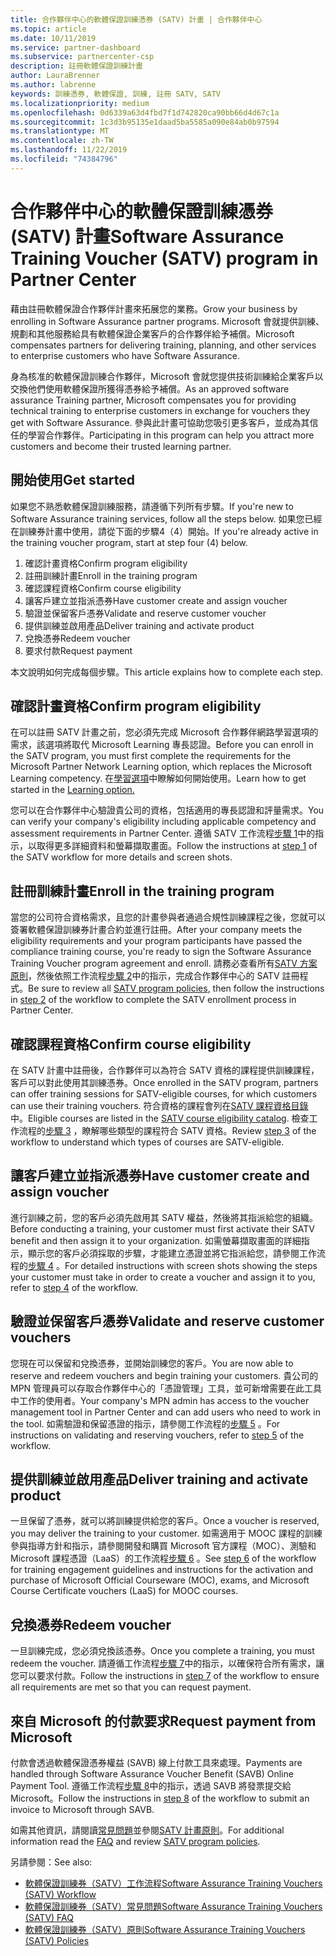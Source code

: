 ```yaml
---
title: 合作夥伴中心的軟體保證訓練憑券 (SATV) 計畫 | 合作夥伴中心
ms.topic: article
ms.date: 10/11/2019
ms.service: partner-dashboard
ms.subservice: partnercenter-csp
description: 註冊軟體保證訓練計畫
author: LauraBrenner
ms.author: labrenne
keywords: 訓練憑券, 軟體保證, 訓練, 註冊 SATV, SATV
ms.localizationpriority: medium
ms.openlocfilehash: 0d6339a63d4fbd7f1d742820ca90bb66d4d67c1a
ms.sourcegitcommit: 1c3d3b95135e1daad5ba5585a090e84ab0b97594
ms.translationtype: MT
ms.contentlocale: zh-TW
ms.lasthandoff: 11/22/2019
ms.locfileid: "74384796"
---
```

# <a name="software-assurance-training-voucher-satv-program-in-partner-center"></a><span data-ttu-id="4415b-104">合作夥伴中心的軟體保證訓練憑券 (SATV) 計畫</span><span class="sxs-lookup"><span data-stu-id="4415b-104">Software Assurance Training Voucher (SATV) program in Partner Center</span></span>

<span data-ttu-id="4415b-105">藉由註冊軟體保證合作夥伴計畫來拓展您的業務。</span><span class="sxs-lookup"><span data-stu-id="4415b-105">Grow your business by enrolling in Software Assurance partner programs.</span></span> <span data-ttu-id="4415b-106">Microsoft 會就提供訓練、規劃和其他服務給具有軟體保證企業客戶的合作夥伴給予補償。</span><span class="sxs-lookup"><span data-stu-id="4415b-106">Microsoft compensates partners for delivering training, planning, and other services to enterprise customers who have Software Assurance.</span></span> 

<span data-ttu-id="4415b-107">身為核准的軟體保證訓練合作夥伴，Microsoft 會就您提供技術訓練給企業客戶以交換他們使用軟體保證所獲得憑券給予補償。</span><span class="sxs-lookup"><span data-stu-id="4415b-107">As an approved software assurance Training partner, Microsoft compensates you for providing technical training to enterprise customers in exchange for vouchers they get with Software Assurance.</span></span> <span data-ttu-id="4415b-108">參與此計畫可協助您吸引更多客戶，並成為其信任的學習合作夥伴。</span><span class="sxs-lookup"><span data-stu-id="4415b-108">Participating in this program can help you attract more customers and become their trusted learning partner.</span></span>

## <a name="get-started"></a><span data-ttu-id="4415b-109">開始使用</span><span class="sxs-lookup"><span data-stu-id="4415b-109">Get started</span></span>

<span data-ttu-id="4415b-110">如果您不熟悉軟體保證訓練服務，請遵循下列所有步驟。</span><span class="sxs-lookup"><span data-stu-id="4415b-110">If you're new to Software Assurance training services, follow all the steps below.</span></span> <span data-ttu-id="4415b-111">如果您已經在訓練券計畫中使用，請從下面的步驟4（4）開始。</span><span class="sxs-lookup"><span data-stu-id="4415b-111">If you're already active in the training voucher program, start at step four (4) below.</span></span> 

1. <span data-ttu-id="4415b-112">確認計畫資格</span><span class="sxs-lookup"><span data-stu-id="4415b-112">Confirm program eligibility</span></span>
2. <span data-ttu-id="4415b-113">註冊訓練計畫</span><span class="sxs-lookup"><span data-stu-id="4415b-113">Enroll in the training program</span></span>
3. <span data-ttu-id="4415b-114">確認課程資格</span><span class="sxs-lookup"><span data-stu-id="4415b-114">Confirm course eligibility</span></span>
4. <span data-ttu-id="4415b-115">讓客戶建立並指派憑券</span><span class="sxs-lookup"><span data-stu-id="4415b-115">Have customer create and assign voucher</span></span>
5. <span data-ttu-id="4415b-116">驗證並保留客戶憑券</span><span class="sxs-lookup"><span data-stu-id="4415b-116">Validate and reserve customer voucher</span></span>
6. <span data-ttu-id="4415b-117">提供訓練並啟用產品</span><span class="sxs-lookup"><span data-stu-id="4415b-117">Deliver training and activate product</span></span>
7. <span data-ttu-id="4415b-118">兌換憑券</span><span class="sxs-lookup"><span data-stu-id="4415b-118">Redeem voucher</span></span>
8. <span data-ttu-id="4415b-119">要求付款</span><span class="sxs-lookup"><span data-stu-id="4415b-119">Request payment</span></span>

<span data-ttu-id="4415b-120">本文說明如何完成每個步驟。</span><span class="sxs-lookup"><span data-stu-id="4415b-120">This article explains how to complete each step.</span></span>

## <a name="confirm-program-eligibility"></a><span data-ttu-id="4415b-121">確認計畫資格</span><span class="sxs-lookup"><span data-stu-id="4415b-121">Confirm program eligibility</span></span>

<span data-ttu-id="4415b-122">在可以註冊 SATV 計畫之前，您必須先完成 Microsoft 合作夥伴網路學習選項的需求，該選項將取代 Microsoft Learning 專長認證。</span><span class="sxs-lookup"><span data-stu-id="4415b-122">Before you can enroll in the SATV program, you must first complete the requirements for the Microsoft Partner Network Learning option, which replaces the Microsoft Learning competency.</span></span> <span data-ttu-id="4415b-123">在[學習選項](https://partner.microsoft.com/membership/learning-partners)中瞭解如何開始使用。</span><span class="sxs-lookup"><span data-stu-id="4415b-123">Learn how to get started in the [Learning option.](https://partner.microsoft.com/membership/learning-partners)</span></span>

<span data-ttu-id="4415b-124">您可以在合作夥伴中心驗證貴公司的資格，包括適用的專長認證和評量需求。</span><span class="sxs-lookup"><span data-stu-id="4415b-124">You can verify your company's eligibility including applicable competency and assessment requirements in Partner Center.</span></span> <span data-ttu-id="4415b-125">遵循 SATV 工作流程[步驟 1](https://query.prod.cms.rt.microsoft.com/cms/api/am/binary/RE3krfK)中的指示，以取得更多詳細資料和螢幕擷取畫面。</span><span class="sxs-lookup"><span data-stu-id="4415b-125">Follow the instructions at [step 1](https://query.prod.cms.rt.microsoft.com/cms/api/am/binary/RE3krfK) of the SATV workflow for more details and screen shots.</span></span>

## <a name="enroll-in-the-training-program"></a><span data-ttu-id="4415b-126">註冊訓練計畫</span><span class="sxs-lookup"><span data-stu-id="4415b-126">Enroll in the training program</span></span>

<span data-ttu-id="4415b-127">當您的公司符合資格需求，且您的計畫參與者通過合規性訓練課程之後，您就可以簽署軟體保證訓練券計畫合約並進行註冊。</span><span class="sxs-lookup"><span data-stu-id="4415b-127">After your company meets the eligibility requirements and your program participants have passed the compliance training course, you're ready to sign the Software Assurance Training Voucher program agreement and enroll.</span></span> <span data-ttu-id="4415b-128">請務必查看所有[SATV 方案原則](https://query.prod.cms.rt.microsoft.com/cms/api/am/binary/RE3koEP)，然後依照工作流程[步驟 2](https://query.prod.cms.rt.microsoft.com/cms/api/am/binary/RE3krfK)中的指示，完成合作夥伴中心的 SATV 註冊程式。</span><span class="sxs-lookup"><span data-stu-id="4415b-128">Be sure to review all [SATV program policies](https://query.prod.cms.rt.microsoft.com/cms/api/am/binary/RE3koEP), then follow the instructions in [step 2](https://query.prod.cms.rt.microsoft.com/cms/api/am/binary/RE3krfK) of the workflow to complete the SATV enrollment process in Partner Center.</span></span>   


## <a name="confirm-course-eligibility"></a><span data-ttu-id="4415b-129">確認課程資格</span><span class="sxs-lookup"><span data-stu-id="4415b-129">Confirm course eligibility</span></span>
<span data-ttu-id="4415b-130">在 SATV 計畫中註冊後，合作夥伴可以為符合 SATV 資格的課程提供訓練課程，客戶可以對此使用其訓練憑券。</span><span class="sxs-lookup"><span data-stu-id="4415b-130">Once enrolled in the SATV program, partners can offer training sessions for SATV-eligible courses, for which customers can use their training vouchers.</span></span> <span data-ttu-id="4415b-131">符合資格的課程會列在[SATV 課程資格目錄](https://savl-catalog.microsoft.com/)中。</span><span class="sxs-lookup"><span data-stu-id="4415b-131">Eligible courses are listed in the [SATV course eligibility catalog](https://savl-catalog.microsoft.com/).</span></span> <span data-ttu-id="4415b-132">檢查工作流程的[步驟 3](https://query.prod.cms.rt.microsoft.com/cms/api/am/binary/RE3krfK) ，瞭解哪些類型的課程符合 SATV 資格。</span><span class="sxs-lookup"><span data-stu-id="4415b-132">Review [step 3](https://query.prod.cms.rt.microsoft.com/cms/api/am/binary/RE3krfK) of the workflow to understand which types of courses are SATV-eligible.</span></span>

## <a name="have-customer-create-and-assign-voucher"></a><span data-ttu-id="4415b-133">讓客戶建立並指派憑券</span><span class="sxs-lookup"><span data-stu-id="4415b-133">Have customer create and assign voucher</span></span>

<span data-ttu-id="4415b-134">進行訓練之前，您的客戶必須先啟用其 SATV 權益，然後將其指派給您的組織。</span><span class="sxs-lookup"><span data-stu-id="4415b-134">Before conducting a training, your customer must first activate their SATV benefit and then assign it to your organization.</span></span> <span data-ttu-id="4415b-135">如需螢幕擷取畫面的詳細指示，顯示您的客戶必須採取的步驟，才能建立憑證並將它指派給您，請參閱工作流程的[步驟 4](https://query.prod.cms.rt.microsoft.com/cms/api/am/binary/RE3krfK) 。</span><span class="sxs-lookup"><span data-stu-id="4415b-135">For detailed instructions with screen shots showing the steps your customer must take in order to create a voucher and assign it to you, refer to [step 4](https://query.prod.cms.rt.microsoft.com/cms/api/am/binary/RE3krfK) of the workflow.</span></span>

## <a name="validate-and-reserve-customer-vouchers"></a><span data-ttu-id="4415b-136">驗證並保留客戶憑券</span><span class="sxs-lookup"><span data-stu-id="4415b-136">Validate and reserve customer vouchers</span></span>

<span data-ttu-id="4415b-137">您現在可以保留和兌換憑券，並開始訓練您的客戶。</span><span class="sxs-lookup"><span data-stu-id="4415b-137">You are now able to reserve and redeem vouchers and begin training your customers.</span></span> <span data-ttu-id="4415b-138">貴公司的 MPN 管理員可以存取合作夥伴中心的「憑證管理」工具，並可新增需要在此工具中工作的使用者。</span><span class="sxs-lookup"><span data-stu-id="4415b-138">Your company's MPN admin has access to the voucher management tool in Partner Center and can add users who need to work in the tool.</span></span> <span data-ttu-id="4415b-139">如需驗證和保留憑證的指示，請參閱工作流程的[步驟 5](https://query.prod.cms.rt.microsoft.com/cms/api/am/binary/RE3krfK) 。</span><span class="sxs-lookup"><span data-stu-id="4415b-139">For instructions on validating and reserving vouchers, refer to [step 5](https://query.prod.cms.rt.microsoft.com/cms/api/am/binary/RE3krfK) of the workflow.</span></span>

## <a name="deliver-training-and-activate-product"></a><span data-ttu-id="4415b-140">提供訓練並啟用產品</span><span class="sxs-lookup"><span data-stu-id="4415b-140">Deliver training and activate product</span></span>

<span data-ttu-id="4415b-141">一旦保留了憑券，就可以將訓練提供給您的客戶。</span><span class="sxs-lookup"><span data-stu-id="4415b-141">Once a voucher is reserved, you may deliver the training to your customer.</span></span> <span data-ttu-id="4415b-142">如需適用于 MOOC 課程的訓練參與指導方針和指示，請參閱開發和購買 Microsoft 官方課程（MOC）、測驗和 Microsoft 課程憑證（LaaS）的工作流程[步驟 6](https://query.prod.cms.rt.microsoft.com/cms/api/am/binary/RE3krfK) 。</span><span class="sxs-lookup"><span data-stu-id="4415b-142">See [step 6](https://query.prod.cms.rt.microsoft.com/cms/api/am/binary/RE3krfK) of the workflow for training engagement guidelines and instructions for the activation and purchase of Microsoft Official Courseware (MOC), exams, and Microsoft Course Certificate vouchers (LaaS) for MOOC courses.</span></span>

## <a name="redeem-voucher"></a><span data-ttu-id="4415b-143">兌換憑券</span><span class="sxs-lookup"><span data-stu-id="4415b-143">Redeem voucher</span></span>

<span data-ttu-id="4415b-144">一旦訓練完成，您必須兌換該憑券。</span><span class="sxs-lookup"><span data-stu-id="4415b-144">Once you complete a training, you must redeem the voucher.</span></span> <span data-ttu-id="4415b-145">請遵循工作流程[步驟 7](https://query.prod.cms.rt.microsoft.com/cms/api/am/binary/RE3krfK)中的指示，以確保符合所有需求，讓您可以要求付款。</span><span class="sxs-lookup"><span data-stu-id="4415b-145">Follow the instructions in [step 7](https://query.prod.cms.rt.microsoft.com/cms/api/am/binary/RE3krfK) of the workflow to ensure all requirements are met so that you can request payment.</span></span> 


## <a name="request-payment-from-microsoft"></a><span data-ttu-id="4415b-146">來自 Microsoft 的付款要求</span><span class="sxs-lookup"><span data-stu-id="4415b-146">Request payment from Microsoft</span></span>

<span data-ttu-id="4415b-147">付款會透過軟體保證憑券權益 (SAVB) 線上付款工具來處理。</span><span class="sxs-lookup"><span data-stu-id="4415b-147">Payments are handled through Software Assurance Voucher Benefit (SAVB) Online Payment Tool.</span></span> <span data-ttu-id="4415b-148">遵循工作流程[步驟 8](https://query.prod.cms.rt.microsoft.com/cms/api/am/binary/RE3krfK)中的指示，透過 SAVB 將發票提交給 Microsoft。</span><span class="sxs-lookup"><span data-stu-id="4415b-148">Follow the instructions in [step 8](https://query.prod.cms.rt.microsoft.com/cms/api/am/binary/RE3krfK) of the workflow to submit an invoice to Microsoft through SAVB.</span></span> 

<span data-ttu-id="4415b-149">如需其他資訊，請閱讀[常見問題](https://query.prod.cms.rt.microsoft.com/cms/api/am/binary/RE3kz5o)並參閱[SATV 計畫原則](https://query.prod.cms.rt.microsoft.com/cms/api/am/binary/RE3koEP)。</span><span class="sxs-lookup"><span data-stu-id="4415b-149">For additional information read the [FAQ](https://query.prod.cms.rt.microsoft.com/cms/api/am/binary/RE3kz5o) and review [SATV program policies](https://query.prod.cms.rt.microsoft.com/cms/api/am/binary/RE3koEP).</span></span>

<span data-ttu-id="4415b-150">另請參閱：</span><span class="sxs-lookup"><span data-stu-id="4415b-150">See also:</span></span>

- [<span data-ttu-id="4415b-151">軟體保證訓練券（SATV）工作流程</span><span class="sxs-lookup"><span data-stu-id="4415b-151">Software Assurance Training Vouchers (SATV) Workflow</span></span>](https://query.prod.cms.rt.microsoft.com/cms/api/am/binary/RE3krfK)
- [<span data-ttu-id="4415b-152">軟體保證訓練券（SATV）常見問題</span><span class="sxs-lookup"><span data-stu-id="4415b-152">Software Assurance Training Vouchers (SATV) FAQ</span></span>](https://query.prod.cms.rt.microsoft.com/cms/api/am/binary/RE3kz5o)
- [<span data-ttu-id="4415b-153">軟體保證訓練券（SATV）原則</span><span class="sxs-lookup"><span data-stu-id="4415b-153">Software Assurance Training Vouchers (SATV) Policies</span></span>](https://query.prod.cms.rt.microsoft.com/cms/api/am/binary/RE3koEP)